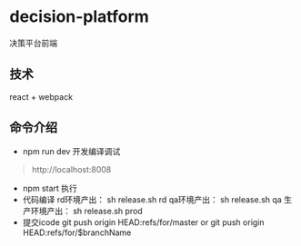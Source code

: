 # decision-platform

决策平台前端

## 技术

 react + webpack 

## 命令介绍

* npm run dev 开发编译调试
 > http://localhost:8008
 
* npm start 执行
* 代码编译 
  rd环境产出： sh release.sh rd
  qa环境产出： sh release.sh qa
  生产环境产出： sh release.sh prod
* 提交icode  git push origin HEAD:refs/for/master   or git push origin HEAD:refs/for/$branchName